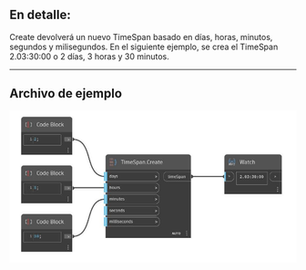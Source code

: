 ## En detalle:
Create devolverá un nuevo TimeSpan basado en días, horas, minutos, segundos y milisegundos. En el siguiente ejemplo, se crea el TimeSpan 2.03:30:00 o 2 días, 3 horas y 30 minutos.
___
## Archivo de ejemplo

![Create](./DSCore.TimeSpan.Create_img.jpg)

